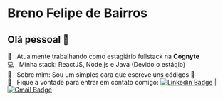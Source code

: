 

# Breno Felipe de Bairros

## Olá pessoal 👋
 :rocket:  &nbsp; Atualmente trabalhando como estagiário fullstack na **Cognyte**
 <br/> :computer: &nbsp; Minha stack: ReactJS, Node.js e Java (Devido o estágio)
 <br/> 💬  &nbsp; Sobre mim: Sou um simples cara que escreve uns códigos 🤣
 <br/> :email: &nbsp; Fique a vontade para entrar em contato comigo: [![Linkedin Badge](https://img.shields.io/badge/-BrenoFelipe-blue?style=flat-square&logo=Linkedin&logoColor=white&link=https://www.linkedin.com/in/breno-felipe-de-bairros/)](https://www.linkedin.com/in/breno-felipe-de-bairros/) 
| 
[![Gmail Badge](https://img.shields.io/badge/-brendo.filipe2050@gmail.com-c14438?style=flat-square&logo=Gmail&logoColor=white&link=mailto:brendo.filipe2050@gmail.com)](mailto:brendo.filipe2050@gmail.com)

